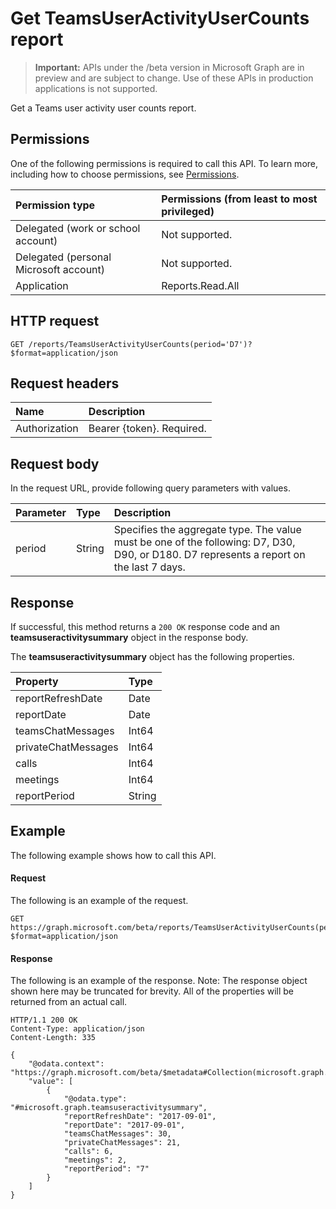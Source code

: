 # Get TeamsUserActivityUserCounts report

> **Important:** APIs under the /beta version in Microsoft Graph are in preview and are subject to change. Use of these APIs in production applications is not supported.

Get a Teams user activity user counts report.

## Permissions

One of the following permissions is required to call this API. To learn more, including how to choose permissions, see [Permissions](../../../concepts/permissions_reference.md).

| Permission type                        | Permissions (from least to most privileged) |
| :------------------------------------- | :--------------------------------------- |
| Delegated (work or school account)     | Not supported.                           |
| Delegated (personal Microsoft account) | Not supported.                           |
| Application                            | Reports.Read.All                         |

## HTTP request

<!-- { "blockType": "ignored" } -->

```http
GET /reports/TeamsUserActivityUserCounts(period='D7')?$format=application/json
```

## Request headers

| Name          | Description               |
| :------------ | :------------------------ |
| Authorization | Bearer {token}. Required. |

## Request body

In the request URL, provide following query parameters with values.

| Parameter | Type   | Description                              |
| :-------- | :----- | :--------------------------------------- |
| period    | String | Specifies the aggregate type. The value must be one of the following: D7, D30, D90, or D180. D7 represents a report on the last 7 days. |

## Response

If successful, this method returns a `200 OK` response code and an **teamsuseractivitysummary** object in the response body.

The **teamsuseractivitysummary** object has the following properties.

| Property            | Type   |
| :------------------ | :----- |
| reportRefreshDate   | Date   |
| reportDate          | Date   |
| teamsChatMessages   | Int64  |
| privateChatMessages | Int64  |
| calls               | Int64  |
| meetings            | Int64  |
| reportPeriod        | String |

## Example

The following example shows how to call this API.

#### Request

The following is an example of the request.

```http
GET https://graph.microsoft.com/beta/reports/TeamsUserActivityUserCounts(period='D7')?$format=application/json
```

#### Response

The following is an example of the response.
Note: The response object shown here may be truncated for brevity. All of the properties will be returned from an actual call.

```http
HTTP/1.1 200 OK
Content-Type: application/json
Content-Length: 335

{
    "@odata.context": "https://graph.microsoft.com/beta/$metadata#Collection(microsoft.graph.teamsuseractivitysummary)", 
    "value": [
        {
            "@odata.type": "#microsoft.graph.teamsuseractivitysummary", 
            "reportRefreshDate": "2017-09-01", 
            "reportDate": "2017-09-01", 
            "teamsChatMessages": 30, 
            "privateChatMessages": 21, 
            "calls": 6, 
            "meetings": 2, 
            "reportPeriod": "7"
        }
    ]
}
```